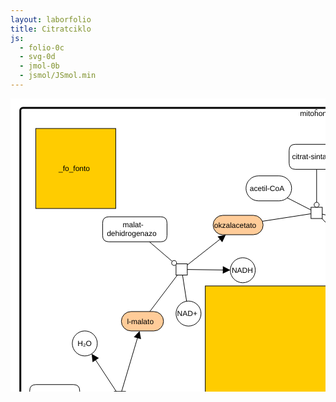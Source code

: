 ```yaml
---
layout: laborfolio
title: Citratciklo
js:
  - folio-0c
  - svg-0d
  - jmol-0b
  - jsmol/JSmol.min
---
```


<!-- 

citrasintazo: https://www.rcsb.org/structure/5UZQ 

# el PubChem:
vd. https://pubchem.ncbi.nlm.nih.gov/docs/citation-guidelines#section=Reusing-the-2D-or-3D-structure-image-of-a-compound-or-substance-record

okzalacetato: https://pubchem.ncbi.nlm.nih.gov/compound/970
citrato: https://pubchem.ncbi.nlm.nih.gov/compound/311
izocitrato: https://pubchem.ncbi.nlm.nih.gov/compound/1198
alfoketoglutarato: https://pubchem.ncbi.nlm.nih.gov/compound/51
sukcinil-CoA: https://pubchem.ncbi.nlm.nih.gov/compound/92133 / https://www.ebi.ac.uk/chebi/searchId.do?chebiId=15380
sukcinato: https://pubchem.ncbi.nlm.nih.gov/compound/1110
fumarato: https://pubchem.ncbi.nlm.nih.gov/compound/444972
l-malato: https://pubchem.ncbi.nlm.nih.gov/compound/222656

-->

<style>
  foreignObject {
    border: 2px solid cornflowerblue;
    border-radius: 50%;
  }

  g {
    pointer-events: all;
  }
</style>


<script>

let jmol_proteino_ref;
const _fo_proteino_gid = "y\\.node\\.47";
const _jmol_proteino = "jmol_proteino";

let jmol_fonto_ref;
const _fo_fonto_gid = "y\\.node\\.48";
const _jmol_fonto = "jmol_fonto";

let jmol_produkto_ref;
const _fo_produkto_gid = "y\\.node\\.49";
const _jmol_produkto = "jmol_produkto";

const molekuloj = {
  "citrasintazo": "citratsintazo_5uzq.cif.gz",
  "okzalacetato": "okzalacetato_CID_970.sdf",
  "citrato": "citrato_CID_311.sdf",
  "izocitrato": "izocitrato_CID_1198.sdf",
  "alfoketo-glutarato": "alfoketoglutarato_CID_51.sdf",
  "sukcinil-CoA": "sukcinilCoA_15380.sdf", // aŭ sukcinilCoA_CID_92133.sdf
  "sukcinato": "sukcinato_CID_1110.sdf",
  "fumarato": "fumarato_CID_444972.sdf",
  "l-malato": "lmalato_CID_222656.sdf"
}

function svg_elekto(event) {
  const g = event.currentTarget;
  const text = g.querySelector("text");
  const molekulo = g.textContent.replace(/[\s\n]/g,"")

  console.log("klako: "+g.id+" ("+molekulo+")");

  // montru la molekulon - FARENDA: en kiu fako?
  const dosiero = molekuloj[molekulo];
  if (dosiero) {
    Jmol.script(jmol_produkto_ref, `load "inc/${dosiero}";`);
  }
}


// anstataŭigas la enhavon de la sVG-grupo gid
// per foreignObject por uzi ĝin kun JsMol
function foreignObject(gid,fid) {
  const g = ĝi("#"+gid);

  // ni devas eltrovi mezurojn kaj transformon
  // de enhavita g, rect

  const fO = SVG.e("foreignObject");

  const tf = g.querySelector("g[transform]").getAttribute("transform");
  const r = g.querySelector("rect");

  SVG.a(fO,{
      transform: tf,
      x: r.getAttribute("x"),
      y: r.getAttribute("y"),
      width: r.getAttribute("width"),
      height: r.getAttribute("height")
  });

  const div = document.createElementNS("http://www.w3.org/1999/xhtml","div")
  div.id = fid;
  fO.append(div);

  // anstataigu enhavon de t per fO
  g.textContent="";
  g.append(fO);

  return div;
}

lanĉe(() => {
  const svg = ĝi("#svg_citratciklo");
  svg.querySelectorAll("g[id]").forEach((g) => {
    g.addEventListener("click",svg_elekto);
  });

  // anstataŭigu SVG-grupon _fo_proteino per foreignObject/div por
  // tie montri proteinojn per JSMol
  foreignObject(_fo_proteino_gid,_jmol_proteino);
  foreignObject(_fo_fonto_gid,_jmol_fonto);
  foreignObject(_fo_produkto_gid,_jmol_produkto);

  jmol_proteino_ref = jmol_div(_jmol_proteino,
      "inc/citratsintazo_5uzq.cif.gz",
      360,360,
      (app) => { Jmol.script(app,
      'cartoon only; color cartoon structure; set antialiasDisplay ON'
      )}
  );

  jmol_fonto_ref = jmol_div(_jmol_fonto,
      "inc/okzalacetato_CID_970.sdf",
      128,128,
      (app) => { Jmol.script(app,
      'set antialiasDisplay ON'
    )}
  );

  jmol_produkto_ref = jmol_div(_jmol_produkto,
      "inc/citrato_CID_311.sdf",
      128,128,
      (app) => { Jmol.script(app,
      'set antialiasDisplay ON'
    )}
  );

  

});

</script>

<svg id="svg_citratciklo" xmlns="http://www.w3.org/2000/svg" xmlns:xlink="http://www.w3.org/1999/xlink" fill-opacity="1" color-rendering="auto" color-interpolation="auto" text-rendering="auto" stroke="black" stroke-linecap="square" width="999" stroke-miterlimit="10" shape-rendering="auto" stroke-opacity="1" fill="black" stroke-dasharray="none" font-weight="normal" stroke-width="1" height="929" font-family="'Dialog'" font-style="normal" stroke-linejoin="miter" font-size="12px" stroke-dashoffset="0" image-rendering="auto">
  <!--Generated by ySVG 2.5-->
  <defs id="genericDefs"/>
  <g>
    <defs id="defs1">
      <clipPath clipPathUnits="userSpaceOnUse" id="clipPath1">
        <path d="M0 0 L999 0 L999 929 L0 929 L0 0 Z"/>
      </clipPath>
      <clipPath clipPathUnits="userSpaceOnUse" id="clipPath2">
        <path d="M245 -248 L1244 -248 L1244 681 L245 681 L245 -248 Z"/>
      </clipPath>
      <clipPath clipPathUnits="userSpaceOnUse" id="clipPath3">
        <path d="M0 0 L0 17 L78 17 L78 0 Z"/>
      </clipPath>
      <script type="text/ecmascript">
        <![CDATA[      var SVGDocument = null;
      var SVGRoot = null;
      var TrueCoords = null;
      var lastElement = null;
      var initialized = null;
      var tipGroup;
      function Init(evt)
      {
         SVGDocument = evt.target.ownerDocument;
         SVGRoot = SVGDocument.documentElement;
         TrueCoords = SVGRoot.createSVGPoint();
         initialized = evt;
      };
      function GetTrueCoords(evt)
      {
         var newScale = SVGRoot.currentScale;
         var translation = SVGRoot.currentTranslate;
         TrueCoords.x = (evt.clientX - translation.x)/newScale;
         TrueCoords.y = (evt.clientY - translation.y)/newScale;
      };
      function HideTooltip( evt )
      {
         if(initialized == null) {
           Init(evt);
         }
         if(tipGroup != null) {
           tipGroup.setAttributeNS(null, 'visibility', 'hidden');
         }
      };
      function ShowTooltip( evt )
      {
         if(initialized == null) {
           Init(evt);
         }
         GetTrueCoords( evt );
         var tipScale = 1/SVGRoot.currentScale;
         var targetElement = evt.currentTarget;
         if ( lastElement != targetElement )
         {
            var targetId = targetElement.getAttributeNS(null, 'id');
            var tipId = 'tooltip.' + targetId;
            tipGroup = SVGDocument.getElementById(tipId);
            var xPos = TrueCoords.x + (10 * tipScale);
            var yPos = TrueCoords.y + (10 * tipScale);
            tipGroup.setAttributeNS(null, 'transform', 'translate(' + xPos + ',' + yPos + ') scale(' + tipScale + ')');
            tipGroup.setAttributeNS(null, 'visibility', 'visible');
         }
      };
]]>
      </script>
    </defs>
    <g fill="white" text-rendering="geometricPrecision" shape-rendering="geometricPrecision" transform="translate(-245,248)" stroke="white">
      <rect x="245" width="999" height="929" y="-248" clip-path="url(#clipPath2)" stroke="none"/>
    </g>
    <g id="y.node.0">
      <g>
        <g text-rendering="geometricPrecision" stroke-miterlimit="1.45" shape-rendering="geometricPrecision" font-family="sans-serif" transform="matrix(1,0,0,1,-245,248)" stroke-linecap="butt">
          <text x="706.5105" xml:space="preserve" y="256.5876" stroke="none">citratciklo</text>
        </g>
      </g>
    </g>
    <g id="y.node.1">
      <g>
        <g text-rendering="geometricPrecision" stroke-miterlimit="1.45" shape-rendering="geometricPrecision" font-family="sans-serif" transform="matrix(1,0,0,1,-245,248)" stroke-linecap="butt">
          <text x="708.2841" xml:space="preserve" y="-219.8301" stroke="none">mitoĥondrio</text>
        </g>
      </g>
      <g text-rendering="geometricPrecision" stroke-miterlimit="1.45" stroke-width="3" shape-rendering="geometricPrecision" transform="matrix(1,0,0,1,-245,248)" stroke-linecap="butt">
        <rect x="260.718" y="-232.9688" fill="none" width="967.9819" rx="4" ry="4" height="898.1713"/>
      </g>
    </g>
    <g id="y.node.2">
      <g fill="white" text-rendering="geometricPrecision" shape-rendering="geometricPrecision" transform="matrix(1,0,0,1,-245,248)" stroke="white">
        <rect x="621.8" y="-124.2326" width="73" rx="20" ry="20" height="40" stroke="none"/>
      </g>
      <g text-rendering="geometricPrecision" stroke-miterlimit="1.45" shape-rendering="geometricPrecision" transform="matrix(1,0,0,1,-245,248)" stroke-linecap="butt">
        <rect x="621.8" y="-124.2326" fill="none" width="73" rx="20" ry="20" height="40"/>
      </g>
      <g>
        <g text-rendering="geometricPrecision" stroke-miterlimit="1.45" shape-rendering="geometricPrecision" font-family="sans-serif" transform="matrix(1,0,0,1,-245,248)" stroke-linecap="butt">
          <text x="627.8166" xml:space="preserve" y="-100.0783" stroke="none">acetil-CoA</text>
        </g>
      </g>
    </g>
    <g id="y.node.3">
      <g fill="rgb(255,204,153)" text-rendering="geometricPrecision" shape-rendering="geometricPrecision" transform="matrix(1,0,0,1,-245,248)" stroke="rgb(255,204,153)">
        <rect x="569.1852" y="-61.0667" width="80" rx="15.5101" ry="15.5101" height="31.0201" stroke="none"/>
      </g>
      <g text-rendering="geometricPrecision" stroke-miterlimit="1.45" shape-rendering="geometricPrecision" transform="matrix(1,0,0,1,-245,248)" stroke-linecap="butt">
        <rect x="569.1852" y="-61.0667" fill="none" width="80" rx="15.5101" ry="15.5101" height="31.0201"/>
      </g>
      <g>
        <g text-rendering="geometricPrecision" stroke-miterlimit="1.45" shape-rendering="geometricPrecision" font-family="sans-serif" transform="matrix(1,0,0,1,-245,248)" stroke-linecap="butt">
          <text x="570.8268" xml:space="preserve" y="-41.4023" stroke="none">okzalacetato</text>
        </g>
      </g>
    </g>
    <g id="y.node.4">
      <g fill="rgb(255,204,153)" text-rendering="geometricPrecision" shape-rendering="geometricPrecision" transform="matrix(1,0,0,1,-245,248)" stroke="rgb(255,204,153)">
        <rect x="844.8" y="-48.3452" width="47.4832" rx="13.6393" ry="13.6393" height="27.2785" stroke="none"/>
      </g>
      <g text-rendering="geometricPrecision" stroke-miterlimit="1.45" shape-rendering="geometricPrecision" transform="matrix(1,0,0,1,-245,248)" stroke-linecap="butt">
        <rect x="844.8" y="-48.3452" fill="none" width="47.4832" rx="13.6393" ry="13.6393" height="27.2785"/>
      </g>
      <g>
        <g text-rendering="geometricPrecision" stroke-miterlimit="1.45" shape-rendering="geometricPrecision" font-family="sans-serif" transform="matrix(1,0,0,1,-245,248)" stroke-linecap="butt">
          <text x="849.0563" xml:space="preserve" y="-30.5516" stroke="none">citrato</text>
        </g>
      </g>
    </g>
    <g id="y.node.5">
      <g fill="rgb(255,204,153)" text-rendering="geometricPrecision" shape-rendering="geometricPrecision" transform="matrix(1,0,0,1,-245,248)" stroke="rgb(255,204,153)">
        <rect x="988.8558" y="82.4707" width="60" rx="13.6393" ry="13.6393" height="27.2785" stroke="none"/>
      </g>
      <g text-rendering="geometricPrecision" stroke-miterlimit="1.45" shape-rendering="geometricPrecision" transform="matrix(1,0,0,1,-245,248)" stroke-linecap="butt">
        <rect x="988.8558" y="82.4707" fill="none" width="60" rx="13.6393" ry="13.6393" height="27.2785"/>
      </g>
      <g>
        <g text-rendering="geometricPrecision" stroke-miterlimit="1.45" shape-rendering="geometricPrecision" font-family="sans-serif" transform="matrix(1,0,0,1,-245,248)" stroke-linecap="butt">
          <text x="990.8831" xml:space="preserve" y="100.2642" stroke="none">izocitrato</text>
        </g>
      </g>
    </g>
    <g id="y.node.6">
      <g fill="white" text-rendering="geometricPrecision" shape-rendering="geometricPrecision" transform="matrix(1,0,0,1,-245,248)" stroke="white">
        <path d="M988.8558 -51.0667 Q988.8558 -61.0667 998.8558 -61.0667 L1058.8558 -61.0667 Q1068.8558 -61.0667 1068.8558 -51.0667 L1068.8558 -31.0667 Q1068.8558 -21.0667 1058.8558 -21.0667 L998.8558 -21.0667 Q988.8558 -21.0667 988.8558 -31.0667 Z" stroke="none"/>
      </g>
      <g text-rendering="geometricPrecision" stroke-miterlimit="1.45" shape-rendering="geometricPrecision" transform="matrix(1,0,0,1,-245,248)" stroke-linecap="butt">
        <path fill="none" d="M988.8558 -51.0667 Q988.8558 -61.0667 998.8558 -61.0667 L1058.8558 -61.0667 Q1068.8558 -61.0667 1068.8558 -51.0667 L1068.8558 -31.0667 Q1068.8558 -21.0667 1058.8558 -21.0667 L998.8558 -21.0667 Q988.8558 -21.0667 988.8558 -31.0667 Z"/>
      </g>
      <g>
        <g text-rendering="geometricPrecision" stroke-miterlimit="1.45" shape-rendering="geometricPrecision" font-family="sans-serif" transform="matrix(1,0,0,1,-245,248)" stroke-linecap="butt">
          <text x="999.7142" xml:space="preserve" y="-36.9124" stroke="none">akonitazo</text>
        </g>
      </g>
    </g>
    <g id="y.node.7">
      <g fill="white" text-rendering="geometricPrecision" shape-rendering="geometricPrecision" transform="matrix(1,0,0,1,-245,248)" stroke="white">
        <path d="M690.8 -164.6771 Q690.8 -174.6771 700.8 -174.6771 L768.8 -174.6771 Q778.8 -174.6771 778.8 -164.6771 L778.8 -144.6771 Q778.8 -134.6771 768.8 -134.6771 L700.8 -134.6771 Q690.8 -134.6771 690.8 -144.6771 Z" stroke="none"/>
      </g>
      <g text-rendering="geometricPrecision" stroke-miterlimit="1.45" shape-rendering="geometricPrecision" transform="matrix(1,0,0,1,-245,248)" stroke-linecap="butt">
        <path fill="none" d="M690.8 -164.6771 Q690.8 -174.6771 700.8 -174.6771 L768.8 -174.6771 Q778.8 -174.6771 778.8 -164.6771 L778.8 -144.6771 Q778.8 -134.6771 768.8 -134.6771 L700.8 -134.6771 Q690.8 -134.6771 690.8 -144.6771 Z"/>
      </g>
      <g>
        <g text-rendering="geometricPrecision" stroke-miterlimit="1.45" shape-rendering="geometricPrecision" font-family="sans-serif" transform="matrix(1,0,0,1,-245,248)" stroke-linecap="butt">
          <text x="695.3752" xml:space="preserve" y="-150.5228" stroke="none">citrat-sintazo</text>
        </g>
      </g>
    </g>
    <g id="y.node.8">
      <g fill="white" text-rendering="geometricPrecision" shape-rendering="geometricPrecision" transform="matrix(1,0,0,1,-245,248)" stroke="white">
        <rect x="725.8" width="18" height="18" y="-73.9656" stroke="none"/>
      </g>
      <g text-rendering="geometricPrecision" stroke-miterlimit="1.45" shape-rendering="geometricPrecision" transform="matrix(1,0,0,1,-245,248)" stroke-linecap="butt">
        <rect fill="none" x="725.8" width="18" height="18" y="-73.9656"/>
      </g>
      <g/>
    </g>
    <g id="y.node.9">
      <g fill="white" text-rendering="geometricPrecision" shape-rendering="geometricPrecision" transform="matrix(1,0,0,1,-245,248)" stroke="white">
        <rect x="767.3168" y="-21.0667" width="47.4832" rx="15.5101" ry="15.5101" height="31.0201" stroke="none"/>
      </g>
      <g text-rendering="geometricPrecision" stroke-miterlimit="1.45" shape-rendering="geometricPrecision" transform="matrix(1,0,0,1,-245,248)" stroke-linecap="butt">
        <rect x="767.3168" y="-21.0667" fill="none" width="47.4832" rx="15.5101" ry="15.5101" height="31.0201"/>
      </g>
      <g>
        <g text-rendering="geometricPrecision" stroke-miterlimit="1.45" shape-rendering="geometricPrecision" font-family="sans-serif" transform="matrix(1,0,0,1,-245,248)" stroke-linecap="butt">
          <text x="768.6082" xml:space="preserve" y="-1.4023" stroke="none">CoA-SH</text>
        </g>
      </g>
    </g>
    <g id="y.node.10">
      <g fill="white" text-rendering="geometricPrecision" shape-rendering="geometricPrecision" transform="matrix(1,0,0,1,-245,248)" stroke="white">
        <rect x="935.6785" width="18" height="18" y="12.6348" stroke="none"/>
      </g>
      <g text-rendering="geometricPrecision" stroke-miterlimit="1.45" shape-rendering="geometricPrecision" transform="matrix(1,0,0,1,-245,248)" stroke-linecap="butt">
        <rect fill="none" x="935.6785" width="18" height="18" y="12.6348"/>
      </g>
      <g/>
    </g>
    <g id="y.node.11">
      <g fill="white" text-rendering="geometricPrecision" shape-rendering="geometricPrecision" transform="matrix(1,0,0,1,-245,248)" stroke="white">
        <rect x="1040.5187" width="18" height="18" y="189.0717" stroke="none"/>
      </g>
      <g text-rendering="geometricPrecision" stroke-miterlimit="1.45" shape-rendering="geometricPrecision" transform="matrix(1,0,0,1,-245,248)" stroke-linecap="butt">
        <rect fill="none" x="1040.5187" width="18" height="18" y="189.0717"/>
      </g>
      <g/>
    </g>
    <g id="y.node.12">
      <g fill="white" text-rendering="geometricPrecision" shape-rendering="geometricPrecision" transform="matrix(1,0,0,1,-245,248)" stroke="white">
        <path d="M1116.4885 177.0717 Q1116.4885 167.0717 1126.4885 167.0717 L1203.7 167.0717 Q1213.7 167.0717 1213.7 177.0717 L1213.7 197.0717 Q1213.7 207.0717 1203.7 207.0717 L1126.4885 207.0717 Q1116.4885 207.0717 1116.4885 197.0717 Z" stroke="none"/>
      </g>
      <g text-rendering="geometricPrecision" stroke-miterlimit="1.45" shape-rendering="geometricPrecision" transform="matrix(1,0,0,1,-245,248)" stroke-linecap="butt">
        <path fill="none" d="M1116.4885 177.0717 Q1116.4885 167.0717 1126.4885 167.0717 L1203.7 167.0717 Q1213.7 167.0717 1213.7 177.0717 L1213.7 197.0717 Q1213.7 207.0717 1203.7 207.0717 L1126.4885 207.0717 Q1116.4885 207.0717 1116.4885 197.0717 Z"/>
      </g>
      <g>
        <g text-rendering="geometricPrecision" stroke-miterlimit="1.45" shape-rendering="geometricPrecision" font-family="sans-serif" transform="matrix(1,0,0,1,-245,248)" stroke-linecap="butt">
          <text x="1138.6274" xml:space="preserve" y="184.2417" stroke="none">izocitrat-</text>
          <text x="1120.3784" xml:space="preserve" y="198.2104" stroke="none">dehidrogenazo</text>
        </g>
      </g>
    </g>
    <g id="y.node.13">
      <g fill="white" text-rendering="geometricPrecision" shape-rendering="geometricPrecision" transform="matrix(1,0,0,1,-245,248)" stroke="white">
        <rect x="1097.0065" y="232.4333" width="40" rx="20" ry="20" height="40" stroke="none"/>
      </g>
      <g text-rendering="geometricPrecision" stroke-miterlimit="1.45" shape-rendering="geometricPrecision" transform="matrix(1,0,0,1,-245,248)" stroke-linecap="butt">
        <rect x="1097.0065" y="232.4333" fill="none" width="40" rx="20" ry="20" height="40"/>
      </g>
      <g>
        <g text-rendering="geometricPrecision" stroke-miterlimit="1.45" shape-rendering="geometricPrecision" font-family="sans-serif" transform="matrix(1,0,0,1,-245,248)" stroke-linecap="butt">
          <text x="1105.6891" xml:space="preserve" y="256.5876" stroke="none">CO₂</text>
        </g>
      </g>
    </g>
    <g id="y.node.14">
      <g fill="white" text-rendering="geometricPrecision" shape-rendering="geometricPrecision" transform="matrix(1,0,0,1,-245,248)" stroke="white">
        <rect x="948.8558" y="133.7492" width="40" rx="20" ry="20" height="40" stroke="none"/>
      </g>
      <g text-rendering="geometricPrecision" stroke-miterlimit="1.45" shape-rendering="geometricPrecision" transform="matrix(1,0,0,1,-245,248)" stroke-linecap="butt">
        <rect x="948.8558" y="133.7492" fill="none" width="40" rx="20" ry="20" height="40"/>
      </g>
      <g>
        <g text-rendering="geometricPrecision" stroke-miterlimit="1.45" shape-rendering="geometricPrecision" font-family="sans-serif" transform="matrix(1,0,0,1,-245,248)" stroke-linecap="butt">
          <text x="950.6155" xml:space="preserve" y="157.9035" stroke="none">NAD+</text>
        </g>
      </g>
    </g>
    <g id="y.node.15">
      <g fill="white" text-rendering="geometricPrecision" shape-rendering="geometricPrecision" transform="matrix(1,0,0,1,-245,248)" stroke="white">
        <rect x="950.3194" y="232.4333" width="40" rx="20" ry="20" height="40" stroke="none"/>
      </g>
      <g text-rendering="geometricPrecision" stroke-miterlimit="1.45" shape-rendering="geometricPrecision" transform="matrix(1,0,0,1,-245,248)" stroke-linecap="butt">
        <rect x="950.3194" y="232.4333" fill="none" width="40" rx="20" ry="20" height="40"/>
      </g>
      <g>
        <g text-rendering="geometricPrecision" stroke-miterlimit="1.45" shape-rendering="geometricPrecision" font-family="sans-serif" transform="matrix(1,0,0,1,-245,248)" stroke-linecap="butt">
          <text x="952.5948" xml:space="preserve" y="256.5876" stroke="none">NADH</text>
        </g>
      </g>
    </g>
    <g id="y.node.16">
      <g fill="rgb(255,204,153)" text-rendering="geometricPrecision" shape-rendering="geometricPrecision" transform="matrix(1,0,0,1,-245,248)" stroke="rgb(255,204,153)">
        <rect x="1015.7771" y="288.7492" width="67.4832" rx="15.5101" ry="15.5101" height="31.0201" stroke="none"/>
      </g>
      <g text-rendering="geometricPrecision" stroke-miterlimit="1.45" shape-rendering="geometricPrecision" transform="matrix(1,0,0,1,-245,248)" stroke-linecap="butt">
        <rect x="1015.7771" y="288.7492" fill="none" width="67.4832" rx="15.5101" ry="15.5101" height="31.0201"/>
      </g>
      <g>
        <g text-rendering="geometricPrecision" stroke-miterlimit="1.45" shape-rendering="geometricPrecision" font-family="sans-serif" transform="matrix(1,0,0,1,-245,248)" stroke-linecap="butt">
          <text x="1023.0373" xml:space="preserve" y="301.4292" stroke="none">alfoketo-</text>
          <text x="1022.0441" xml:space="preserve" y="315.3979" stroke="none">glutarato</text>
        </g>
      </g>
    </g>
    <g id="y.node.17">
      <g fill="white" text-rendering="geometricPrecision" shape-rendering="geometricPrecision" transform="matrix(1,0,0,1,-245,248)" stroke="white">
        <rect x="988.8558" width="18" height="18" y="421.4811" stroke="none"/>
      </g>
      <g text-rendering="geometricPrecision" stroke-miterlimit="1.45" shape-rendering="geometricPrecision" transform="matrix(1,0,0,1,-245,248)" stroke-linecap="butt">
        <rect fill="none" x="988.8558" width="18" height="18" y="421.4811"/>
      </g>
      <g/>
    </g>
    <g id="y.edge.0">
      <g text-rendering="geometricPrecision" stroke-miterlimit="1.45" shape-rendering="geometricPrecision" transform="matrix(1,0,0,1,-245,248)" stroke-linecap="butt">
        <path fill="none" d="M647.9799 -51.5508 L725.7704 -63.5704"/>
      </g>
    </g>
    <g id="y.edge.1">
      <g text-rendering="geometricPrecision" stroke-miterlimit="1.45" shape-rendering="geometricPrecision" transform="matrix(1,0,0,1,-245,248)" stroke-linecap="butt">
        <path fill="none" d="M687.8466 -89.0665 L725.7899 -69.5904"/>
      </g>
    </g>
    <g id="y.edge.2">
      <g text-rendering="geometricPrecision" stroke-miterlimit="1.45" shape-rendering="geometricPrecision" transform="matrix(1,0,0,1,-245,248)" stroke-linecap="butt">
        <path fill="none" d="M734.8 -134.6584 L734.8 -81.9835"/>
      </g>
      <g stroke-linecap="butt" transform="matrix(1,0,0,1,-245,248)" fill="white" text-rendering="geometricPrecision" shape-rendering="geometricPrecision" stroke="white" stroke-miterlimit="1.45">
        <path d="M734.8 -73.9835 C732.5908 -73.9835 730.8 -75.7743 730.8 -77.9835 C730.8 -80.1926 732.5908 -81.9835 734.8 -81.9835 C737.0092 -81.9835 738.8 -80.1926 738.8 -77.9835 C738.8 -75.7743 737.0092 -73.9835 734.8 -73.9835 Z" stroke="none"/>
        <path fill="none" d="M734.8 -73.9835 C732.5908 -73.9835 730.8 -75.7743 730.8 -77.9835 C730.8 -80.1926 732.5908 -81.9835 734.8 -81.9835 C737.0092 -81.9835 738.8 -80.1926 738.8 -77.9835 C738.8 -75.7743 737.0092 -73.9835 734.8 -73.9835 Z" stroke="black"/>
      </g>
    </g>
    <g id="y.edge.3">
      <g text-rendering="geometricPrecision" stroke-miterlimit="1.45" shape-rendering="geometricPrecision" transform="matrix(1,0,0,1,-245,248)" stroke-linecap="butt">
        <path fill="none" d="M743.7792 -62.934 L835.0595 -42.2814"/>
        <path d="M845.7883 -39.854 L835.4082 -48.3542 L832.7601 -36.65 Z" stroke="none"/>
      </g>
    </g>
    <g id="y.edge.4">
      <g text-rendering="geometricPrecision" stroke-miterlimit="1.45" shape-rendering="geometricPrecision" transform="matrix(1,0,0,1,-245,248)" stroke-linecap="butt">
        <path fill="none" d="M743.3431 -55.944 L769.7721 -28.035"/>
        <path d="M777.3356 -20.0479 L773.4411 -32.8866 L764.7279 -24.6355 Z" stroke="none"/>
      </g>
    </g>
    <g id="y.edge.5">
      <g text-rendering="geometricPrecision" stroke-miterlimit="1.45" shape-rendering="geometricPrecision" transform="matrix(1,0,0,1,-245,248)" stroke-linecap="butt">
        <path fill="none" d="M884.9363 -22.574 L935.6647 14.9646"/>
      </g>
    </g>
    <g id="y.edge.6">
      <g text-rendering="geometricPrecision" stroke-miterlimit="1.45" shape-rendering="geometricPrecision" transform="matrix(1,0,0,1,-245,248)" stroke-linecap="butt">
        <path fill="none" d="M1001.9955 -21.0591 L960.0781 10.1641"/>
        <path fill="white" d="M953.6623 14.943 C952.3427 13.1714 952.709 10.6654 954.4807 9.3457 C956.2524 8.026 958.7584 8.3925 960.0781 10.1641 C961.3977 11.9358 961.0313 14.4418 959.2596 15.7615 C957.488 17.0811 954.9819 16.7147 953.6623 14.943 Z" stroke="none"/>
        <path fill="none" d="M953.6623 14.943 C952.3427 13.1714 952.709 10.6654 954.4807 9.3457 C956.2524 8.026 958.7584 8.3925 960.0781 10.1641 C961.3977 11.9358 961.0313 14.4418 959.2596 15.7615 C957.488 17.0811 954.9819 16.7147 953.6623 14.943 Z"/>
      </g>
    </g>
    <g id="y.edge.7">
      <g text-rendering="geometricPrecision" stroke-miterlimit="1.45" shape-rendering="geometricPrecision" transform="matrix(1,0,0,1,-245,248)" stroke-linecap="butt">
        <path fill="none" d="M953.6428 30.6351 L997.4966 74.6649"/>
        <path d="M1005.2592 82.4587 L1001.0421 69.7223 L992.5397 78.1906 Z" stroke="none"/>
      </g>
    </g>
    <g id="y.edge.8">
      <g text-rendering="geometricPrecision" stroke-miterlimit="1.45" shape-rendering="geometricPrecision" transform="matrix(1,0,0,1,-245,248)" stroke-linecap="butt">
        <path fill="none" d="M1022.9507 109.7264 L1046.8075 189.056"/>
      </g>
    </g>
    <g id="y.edge.9">
      <g text-rendering="geometricPrecision" stroke-miterlimit="1.45" shape-rendering="geometricPrecision" transform="matrix(1,0,0,1,-245,248)" stroke-linecap="butt">
        <path fill="none" d="M1116.4769 191.6989 L1066.4738 196.458"/>
        <path fill="white" d="M1058.5098 197.216 C1058.3004 195.0168 1059.9136 193.0643 1062.1128 192.855 C1064.312 192.6457 1066.2644 194.2588 1066.4738 196.458 C1066.6831 198.6572 1065.0699 200.6097 1062.8707 200.819 C1060.6715 201.0283 1058.7191 199.4152 1058.5098 197.216 Z" stroke="none"/>
        <path fill="none" d="M1058.5098 197.216 C1058.3004 195.0168 1059.9136 193.0643 1062.1128 192.855 C1064.312 192.6457 1066.2644 194.2588 1066.4738 196.458 C1066.6831 198.6572 1065.0699 200.6097 1062.8707 200.819 C1060.6715 201.0283 1058.7191 199.4152 1058.5098 197.216 Z"/>
      </g>
    </g>
    <g id="y.edge.11">
      <g text-rendering="geometricPrecision" stroke-miterlimit="1.45" shape-rendering="geometricPrecision" transform="matrix(1,0,0,1,-245,248)" stroke-linecap="butt">
        <path fill="none" d="M1058.5149 205.3182 L1092.8746 232.995"/>
        <path d="M1101.4412 239.8954 L1095.8597 227.6951 L1088.332 237.0403 Z" stroke="none"/>
      </g>
    </g>
    <g id="y.edge.13">
      <g text-rendering="geometricPrecision" stroke-miterlimit="1.45" shape-rendering="geometricPrecision" transform="matrix(1,0,0,1,-245,248)" stroke-linecap="butt">
        <path fill="none" d="M1040.4993 193.1158 L986.3818 163.3794"/>
      </g>
    </g>
    <g id="y.edge.12">
      <g text-rendering="geometricPrecision" stroke-miterlimit="1.45" shape-rendering="geometricPrecision" transform="matrix(1,0,0,1,-245,248)" stroke-linecap="butt">
        <path fill="none" d="M1040.5083 204.2564 L995.8734 234.8934"/>
        <path d="M986.8042 241.1183 L1000.0933 239.2743 L993.3024 229.3806 Z" stroke="none"/>
      </g>
    </g>
    <g id="y.edge.10">
      <g text-rendering="geometricPrecision" stroke-miterlimit="1.45" shape-rendering="geometricPrecision" transform="matrix(1,0,0,1,-245,248)" stroke-linecap="butt">
        <path fill="none" d="M1049.5187 207.0676 L1049.5187 277.7409"/>
        <path d="M1049.5187 288.7409 L1055.5187 276.7409 L1043.5187 276.7409 Z" stroke="none"/>
      </g>
    </g>
    <g id="y.edge.15">
      <g text-rendering="geometricPrecision" stroke-miterlimit="1.45" shape-rendering="geometricPrecision" transform="matrix(1,0,0,1,-245,248)" stroke-linecap="butt">
        <path fill="none" d="M1043.1744 319.7596 L1001.5401 421.4796"/>
      </g>
    </g>
    <g id="y.node.18">
      <g fill="white" text-rendering="geometricPrecision" shape-rendering="geometricPrecision" transform="matrix(1,0,0,1,-245,248)" stroke="white">
        <path d="M1068.8564 436.8252 L1192.3564 436.8252 L1204.3564 448.8252 L1204.3564 564.2838 L1192.3564 576.2838 L1068.8564 576.2838 L1056.8564 564.2838 L1056.8564 448.8252 Z" stroke="none"/>
      </g>
      <g text-rendering="geometricPrecision" stroke-miterlimit="1.45" shape-rendering="geometricPrecision" transform="matrix(1,0,0,1,-245,248)" stroke-linecap="butt">
        <path fill="none" d="M1068.8564 436.8252 L1192.3564 436.8252 L1204.3564 448.8252 L1204.3564 564.2838 L1192.3564 576.2838 L1068.8564 576.2838 L1056.8564 564.2838 L1056.8564 448.8252 Z"/>
      </g>
      <g/>
    </g>
    <g id="y.node.19">
      <g fill="white" text-rendering="geometricPrecision" shape-rendering="geometricPrecision" transform="matrix(1,0,0,1,-245,248)" stroke="white">
        <path d="M1066.8564 461.2838 Q1066.8564 451.2838 1076.8564 451.2838 L1182.2167 451.2838 Q1192.2167 451.2838 1192.2167 461.2838 L1192.2167 472.304 Q1192.2167 482.304 1182.2167 482.304 L1076.8564 482.304 Q1066.8564 482.304 1066.8564 472.304 Z" stroke="none"/>
      </g>
      <g text-rendering="geometricPrecision" stroke-miterlimit="1.45" shape-rendering="geometricPrecision" transform="matrix(1,0,0,1,-245,248)" stroke-linecap="butt">
        <path fill="none" d="M1066.8564 461.2838 Q1066.8564 451.2838 1076.8564 451.2838 L1182.2167 451.2838 Q1192.2167 451.2838 1192.2167 461.2838 L1192.2167 472.304 Q1192.2167 482.304 1182.2167 482.304 L1076.8564 482.304 Q1066.8564 482.304 1066.8564 472.304 Z"/>
      </g>
      <g>
        <g text-rendering="geometricPrecision" stroke-miterlimit="1.45" shape-rendering="geometricPrecision" font-family="sans-serif" transform="matrix(1,0,0,1,-245,248)" stroke-linecap="butt">
          <text x="1084.2583" xml:space="preserve" y="463.9638" stroke="none">α-ketoglutarat-</text>
          <text x="1084.8208" xml:space="preserve" y="477.9326" stroke="none">dehidrogenazo</text>
        </g>
      </g>
    </g>
    <g id="y.node.20">
      <g fill="white" text-rendering="geometricPrecision" shape-rendering="geometricPrecision" transform="matrix(1,0,0,1,-245,248)" stroke="white">
        <path d="M1066.8564 499.304 Q1066.8564 489.304 1076.8564 489.304 L1182.2167 489.304 Q1192.2167 489.304 1192.2167 499.304 L1192.2167 510.3241 Q1192.2167 520.3241 1182.2167 520.3241 L1076.8564 520.3241 Q1066.8564 520.3241 1066.8564 510.3241 Z" stroke="none"/>
      </g>
      <g text-rendering="geometricPrecision" stroke-miterlimit="1.45" shape-rendering="geometricPrecision" transform="matrix(1,0,0,1,-245,248)" stroke-linecap="butt">
        <path fill="none" d="M1066.8564 499.304 Q1066.8564 489.304 1076.8564 489.304 L1182.2167 489.304 Q1192.2167 489.304 1192.2167 499.304 L1192.2167 510.3241 Q1192.2167 520.3241 1182.2167 520.3241 L1076.8564 520.3241 Q1066.8564 520.3241 1066.8564 510.3241 Z"/>
      </g>
      <g>
        <g text-rendering="geometricPrecision" stroke-miterlimit="1.45" shape-rendering="geometricPrecision" font-family="sans-serif" transform="matrix(1,0,0,1,-245,248)" stroke-linecap="butt">
          <text x="1080.6694" xml:space="preserve" y="501.984" stroke="none">dihidrolipoamid-</text>
          <text x="1072.8384" xml:space="preserve" y="515.9527" stroke="none">sukciniltransferazo</text>
        </g>
      </g>
    </g>
    <g id="y.node.21">
      <g fill="white" text-rendering="geometricPrecision" shape-rendering="geometricPrecision" transform="matrix(1,0,0,1,-245,248)" stroke="white">
        <path d="M1066.8564 537.3241 Q1066.8564 527.3241 1076.8564 527.3241 L1182.2167 527.3241 Q1192.2167 527.3241 1192.2167 537.3241 L1192.2167 548.3442 Q1192.2167 558.3442 1182.2167 558.3442 L1076.8564 558.3442 Q1066.8564 558.3442 1066.8564 548.3442 Z" stroke="none"/>
      </g>
      <g text-rendering="geometricPrecision" stroke-miterlimit="1.45" shape-rendering="geometricPrecision" transform="matrix(1,0,0,1,-245,248)" stroke-linecap="butt">
        <path fill="none" d="M1066.8564 537.3241 Q1066.8564 527.3241 1076.8564 527.3241 L1182.2167 527.3241 Q1192.2167 527.3241 1192.2167 537.3241 L1192.2167 548.3442 Q1192.2167 558.3442 1182.2167 558.3442 L1076.8564 558.3442 Q1066.8564 558.3442 1066.8564 548.3442 Z"/>
      </g>
      <g>
        <g text-rendering="geometricPrecision" stroke-miterlimit="1.45" shape-rendering="geometricPrecision" font-family="sans-serif" transform="matrix(1,0,0,1,-245,248)" stroke-linecap="butt">
          <text x="1080.6694" xml:space="preserve" y="540.0041" stroke="none">dihidrolipoamid-</text>
          <text x="1084.8208" xml:space="preserve" y="553.9728" stroke="none">dehidrogenazo</text>
        </g>
      </g>
    </g>
    <g id="y.node.22">
      <g fill="white" text-rendering="geometricPrecision" shape-rendering="geometricPrecision" transform="matrix(1,0,0,1,-245,248)" stroke="white">
        <rect x="975.7771" y="323.2438" width="40" rx="20" ry="20" height="40" stroke="none"/>
      </g>
      <g text-rendering="geometricPrecision" stroke-miterlimit="1.45" shape-rendering="geometricPrecision" transform="matrix(1,0,0,1,-245,248)" stroke-linecap="butt">
        <rect x="975.7771" y="323.2438" fill="none" width="40" rx="20" ry="20" height="40"/>
      </g>
      <g>
        <g text-rendering="geometricPrecision" stroke-miterlimit="1.45" shape-rendering="geometricPrecision" font-family="sans-serif" transform="matrix(1,0,0,1,-245,248)" stroke-linecap="butt">
          <text x="977.5369" xml:space="preserve" y="347.398" stroke="none">NAD+</text>
        </g>
      </g>
    </g>
    <g id="y.node.23">
      <g fill="white" text-rendering="geometricPrecision" shape-rendering="geometricPrecision" transform="matrix(1,0,0,1,-245,248)" stroke="white">
        <rect x="919.5014" y="341.8898" width="47.4832" rx="19.2956" ry="19.2956" height="38.5913" stroke="none"/>
      </g>
      <g text-rendering="geometricPrecision" stroke-miterlimit="1.45" shape-rendering="geometricPrecision" transform="matrix(1,0,0,1,-245,248)" stroke-linecap="butt">
        <rect x="919.5014" y="341.8898" fill="none" width="47.4832" rx="19.2956" ry="19.2956" height="38.5913"/>
      </g>
      <g>
        <g text-rendering="geometricPrecision" stroke-miterlimit="1.45" shape-rendering="geometricPrecision" font-family="sans-serif" transform="matrix(1,0,0,1,-245,248)" stroke-linecap="butt">
          <text x="920.7928" xml:space="preserve" y="365.3398" stroke="none">CoA-SH</text>
        </g>
      </g>
    </g>
    <g id="y.node.24">
      <g fill="white" text-rendering="geometricPrecision" shape-rendering="geometricPrecision" transform="matrix(1,0,0,1,-245,248)" stroke="white">
        <rect x="888.8551" y="426.1915" width="40" rx="20" ry="20" height="40" stroke="none"/>
      </g>
      <g text-rendering="geometricPrecision" stroke-miterlimit="1.45" shape-rendering="geometricPrecision" transform="matrix(1,0,0,1,-245,248)" stroke-linecap="butt">
        <rect x="888.8551" y="426.1915" fill="none" width="40" rx="20" ry="20" height="40"/>
      </g>
      <g>
        <g text-rendering="geometricPrecision" stroke-miterlimit="1.45" shape-rendering="geometricPrecision" font-family="sans-serif" transform="matrix(1,0,0,1,-245,248)" stroke-linecap="butt">
          <text x="891.1305" xml:space="preserve" y="450.3458" stroke="none">NADH</text>
        </g>
      </g>
    </g>
    <g id="y.node.25">
      <g fill="white" text-rendering="geometricPrecision" shape-rendering="geometricPrecision" transform="matrix(1,0,0,1,-245,248)" stroke="white">
        <rect x="977.8558" y="497.7185" width="40" rx="20" ry="20" height="40" stroke="none"/>
      </g>
      <g text-rendering="geometricPrecision" stroke-miterlimit="1.45" shape-rendering="geometricPrecision" transform="matrix(1,0,0,1,-245,248)" stroke-linecap="butt">
        <rect x="977.8558" y="497.7185" fill="none" width="40" rx="20" ry="20" height="40"/>
      </g>
      <g>
        <g text-rendering="geometricPrecision" stroke-miterlimit="1.45" shape-rendering="geometricPrecision" font-family="sans-serif" transform="matrix(1,0,0,1,-245,248)" stroke-linecap="butt">
          <text x="986.5384" xml:space="preserve" y="521.8728" stroke="none">CO₂</text>
        </g>
      </g>
    </g>
    <g id="y.node.26">
      <g fill="rgb(255,204,153)" text-rendering="geometricPrecision" shape-rendering="geometricPrecision" transform="matrix(1,0,0,1,-245,248)" stroke="rgb(255,204,153)">
        <rect x="861.3719" y="506.6984" width="67.4832" rx="15.5101" ry="15.5101" height="31.0201" stroke="none"/>
      </g>
      <g text-rendering="geometricPrecision" stroke-miterlimit="1.45" shape-rendering="geometricPrecision" transform="matrix(1,0,0,1,-245,248)" stroke-linecap="butt">
        <rect x="861.3719" y="506.6984" fill="none" width="67.4832" rx="15.5101" ry="15.5101" height="31.0201"/>
      </g>
      <g>
        <g text-rendering="geometricPrecision" stroke-miterlimit="1.45" shape-rendering="geometricPrecision" font-family="sans-serif" transform="matrix(1,0,0,1,-245,248)" stroke-linecap="butt">
          <text x="870.4426" xml:space="preserve" y="519.3784" stroke="none">sukcinil-</text>
          <text x="883.1486" xml:space="preserve" y="533.3471" stroke="none">CoA</text>
        </g>
      </g>
    </g>
    <g id="y.node.27">
      <g fill="white" text-rendering="geometricPrecision" shape-rendering="geometricPrecision" transform="matrix(1,0,0,1,-245,248)" stroke="white">
        <rect x="725.152" width="18" height="18" y="556.9333" stroke="none"/>
      </g>
      <g text-rendering="geometricPrecision" stroke-miterlimit="1.45" shape-rendering="geometricPrecision" transform="matrix(1,0,0,1,-245,248)" stroke-linecap="butt">
        <rect fill="none" x="725.152" width="18" height="18" y="556.9333"/>
      </g>
      <g/>
    </g>
    <g id="y.node.28">
      <g fill="white" text-rendering="geometricPrecision" shape-rendering="geometricPrecision" transform="matrix(1,0,0,1,-245,248)" stroke="white">
        <rect x="663.791" y="447.4983" width="47.4832" rx="19.2956" ry="19.2956" height="38.5913" stroke="none"/>
      </g>
      <g text-rendering="geometricPrecision" stroke-miterlimit="1.45" shape-rendering="geometricPrecision" transform="matrix(1,0,0,1,-245,248)" stroke-linecap="butt">
        <rect x="663.791" y="447.4983" fill="none" width="47.4832" rx="19.2956" ry="19.2956" height="38.5913"/>
      </g>
      <g>
        <g text-rendering="geometricPrecision" stroke-miterlimit="1.45" shape-rendering="geometricPrecision" font-family="sans-serif" transform="matrix(1,0,0,1,-245,248)" stroke-linecap="butt">
          <text x="665.0824" xml:space="preserve" y="470.9482" stroke="none">CoA-SH</text>
        </g>
      </g>
    </g>
    <g id="y.node.29">
      <g fill="white" text-rendering="geometricPrecision" shape-rendering="geometricPrecision" transform="matrix(1,0,0,1,-245,248)" stroke="white">
        <rect x="750.1032" y="446.7939" width="40" rx="20" ry="20" height="40" stroke="none"/>
      </g>
      <g text-rendering="geometricPrecision" stroke-miterlimit="1.45" shape-rendering="geometricPrecision" transform="matrix(1,0,0,1,-245,248)" stroke-linecap="butt">
        <rect x="750.1032" y="446.7939" fill="none" width="40" rx="20" ry="20" height="40"/>
      </g>
      <g>
        <g text-rendering="geometricPrecision" stroke-miterlimit="1.45" shape-rendering="geometricPrecision" font-family="sans-serif" transform="matrix(1,0,0,1,-245,248)" stroke-linecap="butt">
          <text x="757.2156" xml:space="preserve" y="470.9482" stroke="none">GDP</text>
        </g>
      </g>
    </g>
    <g id="y.node.30">
      <g fill="white" text-rendering="geometricPrecision" shape-rendering="geometricPrecision" transform="matrix(1,0,0,1,-245,248)" stroke="white">
        <rect x="630.6738" y="491.7185" width="40" rx="20" ry="20" height="40" stroke="none"/>
      </g>
      <g text-rendering="geometricPrecision" stroke-miterlimit="1.45" shape-rendering="geometricPrecision" transform="matrix(1,0,0,1,-245,248)" stroke-linecap="butt">
        <rect x="630.6738" y="491.7185" fill="none" width="40" rx="20" ry="20" height="40"/>
      </g>
      <g>
        <g text-rendering="geometricPrecision" stroke-miterlimit="1.45" shape-rendering="geometricPrecision" font-family="sans-serif" transform="matrix(1,0,0,1,-245,248)" stroke-linecap="butt">
          <text x="638.7412" xml:space="preserve" y="515.8728" stroke="none">GTP</text>
        </g>
      </g>
    </g>
    <g id="y.node.31">
      <g fill="white" text-rendering="geometricPrecision" shape-rendering="geometricPrecision" transform="matrix(1,0,0,1,-245,248)" stroke="white">
        <rect x="797.6302" y="480.4811" width="47.4832" rx="20" ry="20" height="40" stroke="none"/>
      </g>
      <g text-rendering="geometricPrecision" stroke-miterlimit="1.45" shape-rendering="geometricPrecision" transform="matrix(1,0,0,1,-245,248)" stroke-linecap="butt">
        <rect x="797.6302" y="480.4811" fill="none" width="47.4832" rx="20" ry="20" height="40"/>
      </g>
      <g>
        <g text-rendering="geometricPrecision" stroke-miterlimit="1.45" shape-rendering="geometricPrecision" font-family="sans-serif" transform="matrix(1,0,0,1,-245,248)" stroke-linecap="butt">
          <text x="800.6501" xml:space="preserve" y="504.6354" stroke="none">fosfato</text>
        </g>
      </g>
    </g>
    <g id="y.node.32">
      <g fill="white" text-rendering="geometricPrecision" shape-rendering="geometricPrecision" transform="matrix(1,0,0,1,-245,248)" stroke="white">
        <path d="M685.5463 620.2026 Q685.5463 610.2026 695.5463 610.2026 L772.7578 610.2026 Q782.7578 610.2026 782.7578 620.2026 L782.7578 640.2026 Q782.7578 650.2026 772.7578 650.2026 L695.5463 650.2026 Q685.5463 650.2026 685.5463 640.2026 Z" stroke="none"/>
      </g>
      <g text-rendering="geometricPrecision" stroke-miterlimit="1.45" shape-rendering="geometricPrecision" transform="matrix(1,0,0,1,-245,248)" stroke-linecap="butt">
        <path fill="none" d="M685.5463 620.2026 Q685.5463 610.2026 695.5463 610.2026 L772.7578 610.2026 Q782.7578 610.2026 782.7578 620.2026 L782.7578 640.2026 Q782.7578 650.2026 772.7578 650.2026 L695.5463 650.2026 Q685.5463 650.2026 685.5463 640.2026 Z"/>
      </g>
      <g>
        <g text-rendering="geometricPrecision" stroke-miterlimit="1.45" shape-rendering="geometricPrecision" font-family="sans-serif" transform="matrix(1,0,0,1,-245,248)" stroke-linecap="butt">
          <text x="695.3513" xml:space="preserve" y="627.3725" stroke="none">sukcinil-CoA-</text>
          <text x="706.6628" xml:space="preserve" y="641.3412" stroke="none">sintetazo</text>
        </g>
      </g>
    </g>
    <g id="y.node.33">
      <g fill="rgb(255,204,153)" text-rendering="geometricPrecision" shape-rendering="geometricPrecision" transform="matrix(1,0,0,1,-245,248)" stroke="rgb(255,204,153)">
        <rect x="533.1906" y="512.7185" width="67.4832" rx="15.5101" ry="15.5101" height="31.0201" stroke="none"/>
      </g>
      <g text-rendering="geometricPrecision" stroke-miterlimit="1.45" shape-rendering="geometricPrecision" transform="matrix(1,0,0,1,-245,248)" stroke-linecap="butt">
        <rect x="533.1906" y="512.7185" fill="none" width="67.4832" rx="15.5101" ry="15.5101" height="31.0201"/>
      </g>
      <g>
        <g text-rendering="geometricPrecision" stroke-miterlimit="1.45" shape-rendering="geometricPrecision" font-family="sans-serif" transform="matrix(1,0,0,1,-245,248)" stroke-linecap="butt">
          <text x="538.0601" xml:space="preserve" y="532.3829" stroke="none">sukcinato</text>
        </g>
      </g>
    </g>
    <g id="y.node.34">
      <g fill="white" text-rendering="geometricPrecision" shape-rendering="geometricPrecision" transform="matrix(1,0,0,1,-245,248)" stroke="white">
        <rect x="471.8519" width="18" height="18" y="430.5774" stroke="none"/>
      </g>
      <g text-rendering="geometricPrecision" stroke-miterlimit="1.45" shape-rendering="geometricPrecision" transform="matrix(1,0,0,1,-245,248)" stroke-linecap="butt">
        <rect fill="none" x="471.8519" width="18" height="18" y="430.5774"/>
      </g>
      <g/>
    </g>
    <g id="y.node.35">
      <g fill="white" text-rendering="geometricPrecision" shape-rendering="geometricPrecision" transform="matrix(1,0,0,1,-245,248)" stroke="white">
        <rect x="548.791" y="419.5774" width="40" rx="20" ry="20" height="40" stroke="none"/>
      </g>
      <g text-rendering="geometricPrecision" stroke-miterlimit="1.45" shape-rendering="geometricPrecision" transform="matrix(1,0,0,1,-245,248)" stroke-linecap="butt">
        <rect x="548.791" y="419.5774" fill="none" width="40" rx="20" ry="20" height="40"/>
      </g>
      <g>
        <g text-rendering="geometricPrecision" stroke-miterlimit="1.45" shape-rendering="geometricPrecision" font-family="sans-serif" transform="matrix(1,0,0,1,-245,248)" stroke-linecap="butt">
          <text x="556.6152" xml:space="preserve" y="443.7317" stroke="none">FAD</text>
        </g>
      </g>
    </g>
    <g id="y.node.36">
      <g fill="white" text-rendering="geometricPrecision" shape-rendering="geometricPrecision" transform="matrix(1,0,0,1,-245,248)" stroke="white">
        <rect x="498.8519" y="326.4362" width="40" rx="20" ry="20" height="40" stroke="none"/>
      </g>
      <g text-rendering="geometricPrecision" stroke-miterlimit="1.45" shape-rendering="geometricPrecision" transform="matrix(1,0,0,1,-245,248)" stroke-linecap="butt">
        <rect x="498.8519" y="326.4362" fill="none" width="40" rx="20" ry="20" height="40"/>
      </g>
      <g>
        <g text-rendering="geometricPrecision" stroke-miterlimit="1.45" shape-rendering="geometricPrecision" font-family="sans-serif" transform="matrix(1,0,0,1,-245,248)" stroke-linecap="butt">
          <text x="499.7592" xml:space="preserve" y="350.5905" stroke="none">FADH₂</text>
        </g>
      </g>
    </g>
    <g id="y.node.37">
      <g fill="rgb(255,204,153)" text-rendering="geometricPrecision" shape-rendering="geometricPrecision" transform="matrix(1,0,0,1,-245,248)" stroke="rgb(255,204,153)">
        <rect x="386.36" y="306.6131" width="67.4832" rx="15.5101" ry="15.5101" height="31.0201" stroke="none"/>
      </g>
      <g text-rendering="geometricPrecision" stroke-miterlimit="1.45" shape-rendering="geometricPrecision" transform="matrix(1,0,0,1,-245,248)" stroke-linecap="butt">
        <rect x="386.36" y="306.6131" fill="none" width="67.4832" rx="15.5101" ry="15.5101" height="31.0201"/>
      </g>
      <g>
        <g text-rendering="geometricPrecision" stroke-miterlimit="1.45" shape-rendering="geometricPrecision" font-family="sans-serif" transform="matrix(1,0,0,1,-245,248)" stroke-linecap="butt">
          <text x="392.4981" xml:space="preserve" y="326.2774" stroke="none">fumarato</text>
        </g>
      </g>
    </g>
    <g id="y.node.38">
      <g fill="white" text-rendering="geometricPrecision" shape-rendering="geometricPrecision" transform="matrix(1,0,0,1,-245,248)" stroke="white">
        <path d="M338.8519 478.4409 Q338.8519 468.4409 348.8519 468.4409 L431.8519 468.4409 Q441.8519 468.4409 441.8519 478.4409 L441.8519 498.4409 Q441.8519 508.4409 431.8519 508.4409 L348.8519 508.4409 Q338.8519 508.4409 338.8519 498.4409 Z" stroke="none"/>
      </g>
      <g text-rendering="geometricPrecision" stroke-miterlimit="1.45" shape-rendering="geometricPrecision" transform="matrix(1,0,0,1,-245,248)" stroke-linecap="butt">
        <path fill="none" d="M338.8519 478.4409 Q338.8519 468.4409 348.8519 468.4409 L431.8519 468.4409 Q441.8519 468.4409 441.8519 478.4409 L441.8519 498.4409 Q441.8519 508.4409 431.8519 508.4409 L348.8519 508.4409 Q338.8519 508.4409 338.8519 498.4409 Z"/>
      </g>
      <g>
        <g text-rendering="geometricPrecision" stroke-miterlimit="1.45" shape-rendering="geometricPrecision" font-family="sans-serif" transform="matrix(1,0,0,1,-245,248)" stroke-linecap="butt">
          <text x="362.9857" xml:space="preserve" y="485.6108" stroke="none">sukcinat-</text>
          <text x="345.6361" xml:space="preserve" y="499.5795" stroke="none">dehidrogenazo</text>
        </g>
      </g>
    </g>
    <g id="y.node.39">
      <g fill="white" text-rendering="geometricPrecision" shape-rendering="geometricPrecision" transform="matrix(1,0,0,1,-245,248)" stroke="white">
        <path d="M275.718 219.7492 Q275.718 209.7492 285.718 209.7492 L345.718 209.7492 Q355.718 209.7492 355.718 219.7492 L355.718 239.7492 Q355.718 249.7492 345.718 249.7492 L285.718 249.7492 Q275.718 249.7492 275.718 239.7492 Z" stroke="none"/>
      </g>
      <g text-rendering="geometricPrecision" stroke-miterlimit="1.45" shape-rendering="geometricPrecision" transform="matrix(1,0,0,1,-245,248)" stroke-linecap="butt">
        <path fill="none" d="M275.718 219.7492 Q275.718 209.7492 285.718 209.7492 L345.718 209.7492 Q355.718 209.7492 355.718 219.7492 L355.718 239.7492 Q355.718 249.7492 345.718 249.7492 L285.718 249.7492 Q275.718 249.7492 275.718 239.7492 Z"/>
      </g>
      <g>
        <g text-rendering="geometricPrecision" stroke-miterlimit="1.45" shape-rendering="geometricPrecision" font-family="sans-serif" transform="matrix(1,0,0,1,-245,248)" stroke-linecap="butt">
          <text x="287.3176" xml:space="preserve" y="233.9035" stroke="none">fumarazo</text>
        </g>
      </g>
    </g>
    <g id="y.node.40">
      <g fill="rgb(255,204,153)" text-rendering="geometricPrecision" shape-rendering="geometricPrecision" transform="matrix(1,0,0,1,-245,248)" stroke="rgb(255,204,153)">
        <rect x="422.3687" y="92.8817" width="67.4832" rx="15.5101" ry="15.5101" height="31.0201" stroke="none"/>
      </g>
      <g text-rendering="geometricPrecision" stroke-miterlimit="1.45" shape-rendering="geometricPrecision" transform="matrix(1,0,0,1,-245,248)" stroke-linecap="butt">
        <rect x="422.3687" y="92.8817" fill="none" width="67.4832" rx="15.5101" ry="15.5101" height="31.0201"/>
      </g>
      <g>
        <g text-rendering="geometricPrecision" stroke-miterlimit="1.45" shape-rendering="geometricPrecision" font-family="sans-serif" transform="matrix(1,0,0,1,-245,248)" stroke-linecap="butt">
          <text x="431.3896" xml:space="preserve" y="112.5461" stroke="none">l-malato</text>
        </g>
      </g>
    </g>
    <g id="y.node.41">
      <g fill="white" text-rendering="geometricPrecision" shape-rendering="geometricPrecision" transform="matrix(1,0,0,1,-245,248)" stroke="white">
        <rect x="411.1016" width="18" height="18" y="220.7492" stroke="none"/>
      </g>
      <g text-rendering="geometricPrecision" stroke-miterlimit="1.45" shape-rendering="geometricPrecision" transform="matrix(1,0,0,1,-245,248)" stroke-linecap="butt">
        <rect fill="none" x="411.1016" width="18" height="18" y="220.7492"/>
      </g>
      <g/>
    </g>
    <g id="y.node.42">
      <g fill="white" text-rendering="geometricPrecision" shape-rendering="geometricPrecision" transform="matrix(1,0,0,1,-245,248)" stroke="white">
        <rect x="343.8668" y="123.9019" width="40" rx="20" ry="20" height="40" stroke="none"/>
      </g>
      <g text-rendering="geometricPrecision" stroke-miterlimit="1.45" shape-rendering="geometricPrecision" transform="matrix(1,0,0,1,-245,248)" stroke-linecap="butt">
        <rect x="343.8668" y="123.9019" fill="none" width="40" rx="20" ry="20" height="40"/>
      </g>
      <g>
        <g text-rendering="geometricPrecision" stroke-miterlimit="1.45" shape-rendering="geometricPrecision" font-family="sans-serif" transform="matrix(1,0,0,1,-245,248)" stroke-linecap="butt">
          <text x="352.2271" xml:space="preserve" y="148.0562" stroke="none">H₂O</text>
        </g>
      </g>
    </g>
    <g id="y.node.43">
      <g fill="white" text-rendering="geometricPrecision" shape-rendering="geometricPrecision" transform="matrix(1,0,0,1,-245,248)" stroke="white">
        <rect x="509.8519" width="18" height="18" y="16.4984" stroke="none"/>
      </g>
      <g text-rendering="geometricPrecision" stroke-miterlimit="1.45" shape-rendering="geometricPrecision" transform="matrix(1,0,0,1,-245,248)" stroke-linecap="butt">
        <rect fill="none" x="509.8519" width="18" height="18" y="16.4984"/>
      </g>
      <g/>
    </g>
    <g onmouseout="HideTooltip(evt)" id="y.node.44" onmousemove="ShowTooltip(evt)">
      <g fill="white" text-rendering="geometricPrecision" shape-rendering="geometricPrecision" transform="matrix(1,0,0,1,-245,248)" stroke="white">
        <rect x="596.6852" y="6.7875" width="40" rx="20" ry="20" height="40" stroke="none"/>
      </g>
      <g text-rendering="geometricPrecision" stroke-miterlimit="1.45" shape-rendering="geometricPrecision" transform="matrix(1,0,0,1,-245,248)" stroke-linecap="butt">
        <rect x="596.6852" y="6.7875" fill="none" width="40" rx="20" ry="20" height="40"/>
      </g>
      <g>
        <g text-rendering="geometricPrecision" stroke-miterlimit="1.45" shape-rendering="geometricPrecision" font-family="sans-serif" transform="matrix(1,0,0,1,-245,248)" stroke-linecap="butt">
          <text x="598.9606" xml:space="preserve" y="30.9418" stroke="none">NADH</text>
        </g>
      </g>
    </g>
    <g id="y.node.45">
      <g fill="white" text-rendering="geometricPrecision" shape-rendering="geometricPrecision" transform="matrix(1,0,0,1,-245,248)" stroke="white">
        <rect x="509.8519" y="76.1099" width="40" rx="20" ry="20" height="40" stroke="none"/>
      </g>
      <g text-rendering="geometricPrecision" stroke-miterlimit="1.45" shape-rendering="geometricPrecision" transform="matrix(1,0,0,1,-245,248)" stroke-linecap="butt">
        <rect x="509.8519" y="76.1099" fill="none" width="40" rx="20" ry="20" height="40"/>
      </g>
      <g>
        <g text-rendering="geometricPrecision" stroke-miterlimit="1.45" shape-rendering="geometricPrecision" font-family="sans-serif" transform="matrix(1,0,0,1,-245,248)" stroke-linecap="butt">
          <text x="511.6117" xml:space="preserve" y="100.2642" stroke="none">NAD+</text>
        </g>
      </g>
    </g>
    <g id="y.node.46">
      <g fill="white" text-rendering="geometricPrecision" shape-rendering="geometricPrecision" transform="matrix(1,0,0,1,-245,248)" stroke="white">
        <path d="M392.4 -48.7225 Q392.4 -58.7225 402.4 -58.7225 L485.4 -58.7225 Q495.4 -58.7225 495.4 -48.7225 L495.4 -28.7225 Q495.4 -18.7225 485.4 -18.7225 L402.4 -18.7225 Q392.4 -18.7225 392.4 -28.7225 Z" stroke="none"/>
      </g>
      <g text-rendering="geometricPrecision" stroke-miterlimit="1.45" shape-rendering="geometricPrecision" transform="matrix(1,0,0,1,-245,248)" stroke-linecap="butt">
        <path fill="none" d="M392.4 -48.7225 Q392.4 -58.7225 402.4 -58.7225 L485.4 -58.7225 Q495.4 -58.7225 495.4 -48.7225 L495.4 -28.7225 Q495.4 -18.7225 485.4 -18.7225 L402.4 -18.7225 Q392.4 -18.7225 392.4 -28.7225 Z"/>
      </g>
      <g>
        <g text-rendering="geometricPrecision" stroke-miterlimit="1.45" shape-rendering="geometricPrecision" font-family="sans-serif" transform="matrix(1,0,0,1,-245,248)" stroke-linecap="butt">
          <text x="424.5172" xml:space="preserve" y="-41.5526" stroke="none">malat-</text>
          <text x="399.1842" xml:space="preserve" y="-27.5839" stroke="none">dehidrogenazo</text>
        </g>
      </g>
    </g>
    <g id="y.node.48">
      <g fill="rgb(255,204,0)" text-rendering="geometricPrecision" shape-rendering="geometricPrecision" transform="matrix(1,0,0,1,-245,248)" stroke="rgb(255,204,0)">
        <rect x="285.3981" width="128" height="128" y="-200" stroke="none"/>
      </g>
      <g text-rendering="geometricPrecision" stroke-miterlimit="1.45" shape-rendering="geometricPrecision" transform="matrix(1,0,0,1,-245,248)" stroke-linecap="butt">
        <rect fill="none" x="285.3981" width="128" height="128" y="-200"/>
      </g>
      <g>
        <g text-rendering="geometricPrecision" stroke-miterlimit="1.45" shape-rendering="geometricPrecision" font-family="sans-serif" transform="matrix(1,0,0,1,-245,248)" stroke-linecap="butt">
          <text x="322.0055" xml:space="preserve" y="-131.8457" stroke="none">_fo_fonto</text>
        </g>
      </g>
    </g>
    <g id="y.node.49">
      <g fill="rgb(255,204,0)" text-rendering="geometricPrecision" shape-rendering="geometricPrecision" transform="matrix(1,0,0,1,-245,248)" stroke="rgb(255,204,0)">
        <rect x="1068.8558" width="128" height="128" y="-200" stroke="none"/>
      </g>
      <g text-rendering="geometricPrecision" stroke-miterlimit="1.45" shape-rendering="geometricPrecision" transform="matrix(1,0,0,1,-245,248)" stroke-linecap="butt">
        <rect fill="none" x="1068.8558" width="128" height="128" y="-200"/>
      </g>
      <g>
        <g text-rendering="geometricPrecision" stroke-miterlimit="1.45" shape-rendering="geometricPrecision" font-family="sans-serif" transform="matrix(1,0,0,1,-245,248)" stroke-linecap="butt">
          <text x="1094.017" xml:space="preserve" y="-131.8457" stroke="none">_fo_produkto</text>
        </g>
      </g>
    </g>
    <g id="y.node.47">
      <g fill="rgb(255,204,0)" text-rendering="geometricPrecision" shape-rendering="geometricPrecision" transform="matrix(1,0,0,1,-245,248)" stroke="rgb(255,204,0)">
        <rect x="556.6494" width="360" height="360" y="51.9019" stroke="none"/>
      </g>
      <g text-rendering="geometricPrecision" stroke-miterlimit="1.45" shape-rendering="geometricPrecision" transform="matrix(1,0,0,1,-245,248)" stroke-linecap="butt">
        <rect fill="none" x="556.6494" width="360" height="360" y="51.9019"/>
      </g>
      <g>
        <g text-rendering="geometricPrecision" stroke-miterlimit="1.45" shape-rendering="geometricPrecision" font-family="sans-serif" transform="matrix(1,0,0,1,-245,248)" stroke-linecap="butt">
          <text x="699.7353" xml:space="preserve" y="236.0562" stroke="none">_fo_proteino</text>
        </g>
      </g>
    </g>
    <g id="y.edge.14">
      <g text-rendering="geometricPrecision" stroke-miterlimit="1.45" shape-rendering="geometricPrecision" transform="matrix(1,0,0,1,-245,248)" stroke-linecap="butt">
        <path fill="none" d="M1056.874 464.3018 L1013.8168 439.6277"/>
        <path fill="white" d="M1006.8757 435.65 C1007.9741 433.7333 1010.4183 433.0699 1012.335 434.1683 C1014.2518 435.2667 1014.9152 437.7109 1013.8168 439.6277 C1012.7184 441.5444 1010.2741 442.2078 1008.3574 441.1094 C1006.4407 440.011 1005.7773 437.5667 1006.8757 435.65 Z" stroke="none"/>
        <path fill="none" d="M1006.8757 435.65 C1007.9741 433.7333 1010.4183 433.0699 1012.335 434.1683 C1014.2518 435.2667 1014.9152 437.7109 1013.8168 439.6277 C1012.7184 441.5444 1010.2741 442.2078 1008.3574 441.1094 C1006.4407 440.011 1005.7773 437.5667 1006.8757 435.65 Z"/>
      </g>
    </g>
    <g id="y.edge.16">
      <g text-rendering="geometricPrecision" stroke-miterlimit="1.45" shape-rendering="geometricPrecision" transform="matrix(1,0,0,1,-245,248)" stroke-linecap="butt">
        <path fill="none" d="M996.2531 363.2215 L997.6406 421.4497"/>
      </g>
    </g>
    <g id="y.edge.17">
      <g text-rendering="geometricPrecision" stroke-miterlimit="1.45" shape-rendering="geometricPrecision" transform="matrix(1,0,0,1,-245,248)" stroke-linecap="butt">
        <path fill="none" d="M956.7095 378.2726 L990.7637 421.4823"/>
      </g>
    </g>
    <g id="y.edge.18">
      <g text-rendering="geometricPrecision" stroke-miterlimit="1.45" shape-rendering="geometricPrecision" transform="matrix(1,0,0,1,-245,248)" stroke-linecap="butt">
        <path fill="none" d="M988.8601 432.0691 L939.4154 440.797"/>
        <path d="M928.5829 442.7092 L941.4432 446.5318 L939.3572 434.7145 Z" stroke="none"/>
      </g>
    </g>
    <g id="y.edge.20">
      <g text-rendering="geometricPrecision" stroke-miterlimit="1.45" shape-rendering="geometricPrecision" transform="matrix(1,0,0,1,-245,248)" stroke-linecap="butt">
        <path fill="none" d="M997.8558 439.469 L997.8558 486.7358"/>
        <path d="M997.8558 497.7358 L1003.8558 485.7358 L991.8558 485.7358 Z" stroke="none"/>
      </g>
    </g>
    <g id="y.edge.19">
      <g text-rendering="geometricPrecision" stroke-miterlimit="1.45" shape-rendering="geometricPrecision" transform="matrix(1,0,0,1,-245,248)" stroke-linecap="butt">
        <path fill="none" d="M988.8508 438.5207 L920.6888 499.375"/>
        <path d="M912.4833 506.7009 L925.4307 503.1848 L917.4389 494.2332 Z" stroke="none"/>
      </g>
    </g>
    <g id="y.edge.26">
      <g text-rendering="geometricPrecision" stroke-miterlimit="1.45" shape-rendering="geometricPrecision" transform="matrix(1,0,0,1,-245,248)" stroke-linecap="butt">
        <path fill="none" d="M863.8722 530.6951 L743.178 563.4814"/>
      </g>
    </g>
    <g id="y.edge.21">
      <g text-rendering="geometricPrecision" stroke-miterlimit="1.45" shape-rendering="geometricPrecision" transform="matrix(1,0,0,1,-245,248)" stroke-linecap="butt">
        <path fill="none" d="M729.9294 556.9537 L701.0531 495.5462"/>
        <path d="M696.3722 485.5919 L696.049 499.0044 L706.9083 493.8979 Z" stroke="none"/>
      </g>
    </g>
    <g id="y.edge.23">
      <g text-rendering="geometricPrecision" stroke-miterlimit="1.45" shape-rendering="geometricPrecision" transform="matrix(1,0,0,1,-245,248)" stroke-linecap="butt">
        <path fill="none" d="M763.2834 485.6004 L737.4094 556.9508"/>
      </g>
    </g>
    <g id="y.edge.22">
      <g text-rendering="geometricPrecision" stroke-miterlimit="1.45" shape-rendering="geometricPrecision" transform="matrix(1,0,0,1,-245,248)" stroke-linecap="butt">
        <path fill="none" d="M725.1439 560.083 L676.662 528.5966"/>
        <path d="M667.4369 522.6052 L674.2327 534.1732 L680.7687 524.1093 Z" stroke="none"/>
      </g>
    </g>
    <g id="y.edge.24">
      <g text-rendering="geometricPrecision" stroke-miterlimit="1.45" shape-rendering="geometricPrecision" transform="matrix(1,0,0,1,-245,248)" stroke-linecap="butt">
        <path fill="none" d="M803.0804 514.2076 L743.1383 559.1898"/>
      </g>
    </g>
    <g id="y.edge.25">
      <g text-rendering="geometricPrecision" stroke-miterlimit="1.45" shape-rendering="geometricPrecision" transform="matrix(1,0,0,1,-245,248)" stroke-linecap="butt">
        <path fill="none" d="M734.152 610.2126 L734.152 582.9708"/>
        <path fill="white" d="M734.152 574.9708 C736.3612 574.9708 738.152 576.7617 738.152 578.9708 C738.152 581.18 736.3612 582.9708 734.152 582.9708 C731.9429 582.9708 730.152 581.18 730.152 578.9708 C730.152 576.7617 731.9429 574.9708 734.152 574.9708 Z" stroke="none"/>
        <path fill="none" d="M734.152 574.9708 C736.3612 574.9708 738.152 576.7617 738.152 578.9708 C738.152 581.18 736.3612 582.9708 734.152 582.9708 C731.9429 582.9708 730.152 581.18 730.152 578.9708 C730.152 576.7617 731.9429 574.9708 734.152 574.9708 Z"/>
      </g>
    </g>
    <g id="y.edge.27">
      <g text-rendering="geometricPrecision" stroke-miterlimit="1.45" shape-rendering="geometricPrecision" transform="matrix(1,0,0,1,-245,248)" stroke-linecap="butt">
        <path fill="none" d="M725.1297 563.899 L598.873 535.4306"/>
      </g>
    </g>
    <g id="y.edge.28">
      <g text-rendering="geometricPrecision" stroke-miterlimit="1.45" shape-rendering="geometricPrecision" transform="matrix(1,0,0,1,-245,248)" stroke-linecap="butt">
        <path fill="none" d="M551.864 512.7103 L489.6244 448.6118"/>
      </g>
    </g>
    <g id="y.edge.29">
      <g text-rendering="geometricPrecision" stroke-miterlimit="1.45" shape-rendering="geometricPrecision" transform="matrix(1,0,0,1,-245,248)" stroke-linecap="butt">
        <path fill="none" d="M548.8243 439.5774 L489.8463 439.5774"/>
      </g>
    </g>
    <g id="y.edge.30">
      <g text-rendering="geometricPrecision" stroke-miterlimit="1.45" shape-rendering="geometricPrecision" transform="matrix(1,0,0,1,-245,248)" stroke-linecap="butt">
        <path fill="none" d="M484.5072 430.618 L507.1334 375.1593"/>
        <path d="M511.2887 364.9743 L501.2002 373.8186 L512.3111 378.3517 Z" stroke="none"/>
      </g>
    </g>
    <g id="y.edge.31">
      <g text-rendering="geometricPrecision" stroke-miterlimit="1.45" shape-rendering="geometricPrecision" transform="matrix(1,0,0,1,-245,248)" stroke-linecap="butt">
        <path fill="none" d="M476.2097 430.602 L433.1686 347.3868"/>
        <path d="M428.1151 337.6163 L428.2987 351.0315 L438.9574 345.5185 Z" stroke="none"/>
      </g>
    </g>
    <g id="y.edge.32">
      <g text-rendering="geometricPrecision" stroke-miterlimit="1.45" shape-rendering="geometricPrecision" transform="matrix(1,0,0,1,-245,248)" stroke-linecap="butt">
        <path fill="none" d="M427.4048 468.435 L464.8089 448.2394"/>
        <path fill="white" d="M471.8484 444.4386 C472.8979 446.3825 472.1729 448.8092 470.2291 449.8588 C468.2852 450.9083 465.8585 450.1833 464.8089 448.2394 C463.7594 446.2955 464.4844 443.8689 466.4283 442.8193 C468.3722 441.7697 470.7988 442.4948 471.8484 444.4386 Z" stroke="none"/>
        <path fill="none" d="M471.8484 444.4386 C472.8979 446.3825 472.1729 448.8092 470.2291 449.8588 C468.2852 450.9083 465.8585 450.1833 464.8089 448.2394 C463.7594 446.2955 464.4844 443.8689 466.4283 442.8193 C468.3722 441.7697 470.7988 442.4948 471.8484 444.4386 Z"/>
      </g>
    </g>
    <g id="y.edge.33">
      <g text-rendering="geometricPrecision" stroke-miterlimit="1.45" shape-rendering="geometricPrecision" transform="matrix(1,0,0,1,-245,248)" stroke-linecap="butt">
        <path fill="none" d="M355.7028 229.7492 L403.077 229.7492"/>
        <path fill="white" d="M411.077 229.7492 C411.077 231.9583 409.2861 233.7492 407.077 233.7492 C404.8679 233.7492 403.077 231.9583 403.077 229.7492 C403.077 227.5401 404.8679 225.7492 407.077 225.7492 C409.2861 225.7492 411.077 227.5401 411.077 229.7492 Z" stroke="none"/>
        <path fill="none" d="M411.077 229.7492 C411.077 231.9583 409.2861 233.7492 407.077 233.7492 C404.8679 233.7492 403.077 231.9583 403.077 229.7492 C403.077 227.5401 404.8679 225.7492 407.077 225.7492 C409.2861 225.7492 411.077 227.5401 411.077 229.7492 Z"/>
      </g>
    </g>
    <g id="y.edge.34">
      <g text-rendering="geometricPrecision" stroke-miterlimit="1.45" shape-rendering="geometricPrecision" transform="matrix(1,0,0,1,-245,248)" stroke-linecap="butt">
        <path fill="none" d="M420.1016 306.6523 L420.1016 238.7237"/>
      </g>
    </g>
    <g id="y.edge.35">
      <g text-rendering="geometricPrecision" stroke-miterlimit="1.45" shape-rendering="geometricPrecision" transform="matrix(1,0,0,1,-245,248)" stroke-linecap="butt">
        <path fill="none" d="M422.7654 220.7718 L448.3817 134.439"/>
        <path d="M451.5107 123.8934 L442.3451 133.6909 L453.8494 137.1044 Z" stroke="none"/>
      </g>
    </g>
    <g id="y.edge.36">
      <g text-rendering="geometricPrecision" stroke-miterlimit="1.45" shape-rendering="geometricPrecision" transform="matrix(1,0,0,1,-245,248)" stroke-linecap="butt">
        <path fill="none" d="M414.2118 220.7579 L380.8336 169.8031"/>
        <path d="M374.806 160.6015 L376.3625 173.9274 L386.4005 167.3519 Z" stroke="none"/>
      </g>
    </g>
    <g id="y.edge.40">
      <g text-rendering="geometricPrecision" stroke-miterlimit="1.45" shape-rendering="geometricPrecision" transform="matrix(1,0,0,1,-245,248)" stroke-linecap="butt">
        <path fill="none" d="M467.8591 92.8695 L512.0546 34.479"/>
      </g>
    </g>
    <g id="y.edge.37">
      <g text-rendering="geometricPrecision" stroke-miterlimit="1.45" shape-rendering="geometricPrecision" transform="matrix(1,0,0,1,-245,248)" stroke-linecap="butt">
        <path fill="none" d="M527.872 18.4033 L580.8265 -23.25"/>
        <path d="M589.4724 -30.0507 L576.3311 -27.3477 L583.75 -17.9158 Z" stroke="none"/>
      </g>
    </g>
    <g id="y.edge.38">
      <g text-rendering="geometricPrecision" stroke-miterlimit="1.45" shape-rendering="geometricPrecision" transform="matrix(1,0,0,1,-245,248)" stroke-linecap="butt">
        <path fill="none" d="M527.8805 25.6174 L585.6965 26.3792"/>
        <path d="M596.6955 26.5241 L584.7756 20.3665 L584.6175 32.3655 Z" stroke="none"/>
      </g>
    </g>
    <g id="y.edge.39">
      <g text-rendering="geometricPrecision" stroke-miterlimit="1.45" shape-rendering="geometricPrecision" transform="matrix(1,0,0,1,-245,248)" stroke-linecap="butt">
        <path fill="none" d="M526.7743 76.3539 L520.2562 34.5123"/>
      </g>
    </g>
    <g id="y.edge.41">
      <g text-rendering="geometricPrecision" stroke-miterlimit="1.45" shape-rendering="geometricPrecision" transform="matrix(1,0,0,1,-245,248)" stroke-linecap="butt">
        <path fill="none" d="M467.2127 -18.7476 L503.7754 12.5804"/>
        <path fill="white" d="M509.8504 17.7856 C508.413 19.4631 505.8878 19.6579 504.2103 18.2205 C502.5327 16.7831 502.338 14.2579 503.7754 12.5804 C505.2127 10.9028 507.7379 10.7081 509.4155 12.1455 C511.093 13.5829 511.2878 16.108 509.8504 17.7856 Z" stroke="none"/>
        <path fill="none" d="M509.8504 17.7856 C508.413 19.4631 505.8878 19.6579 504.2103 18.2205 C502.5327 16.7831 502.338 14.2579 503.7754 12.5804 C505.2127 10.9028 507.7379 10.7081 509.4155 12.1455 C511.093 13.5829 511.2878 16.108 509.8504 17.7856 Z"/>
      </g>
    </g>
    <g visibility="hidden" id="tooltip.y.node.44" pointer-events="none">
      <g fill="rgb(195,212,232)" text-rendering="geometricPrecision" shape-rendering="geometricPrecision" font-family="sans-serif" stroke="rgb(195,212,232)">
        <rect x="0" width="78" height="17" y="0" clip-path="url(#clipPath3)" stroke="none"/>
        <text fill="black" x="4" xml:space="preserve" y="13" clip-path="url(#clipPath3)" stroke="none">id=NADH_2</text>
      </g>
      <g fill="rgb(49,106,196)" text-rendering="geometricPrecision" shape-rendering="geometricPrecision" font-family="sans-serif" stroke="rgb(49,106,196)">
        <path d="M0 0 L78 0 L78 17 L0 17 L0 0 ZM1 1 L77 1 L77 16 L1 16 L1 1 Z" fill-rule="evenodd" clip-path="url(#clipPath3)" stroke="none"/>
      </g>
    </g>
  </g>
</svg>
